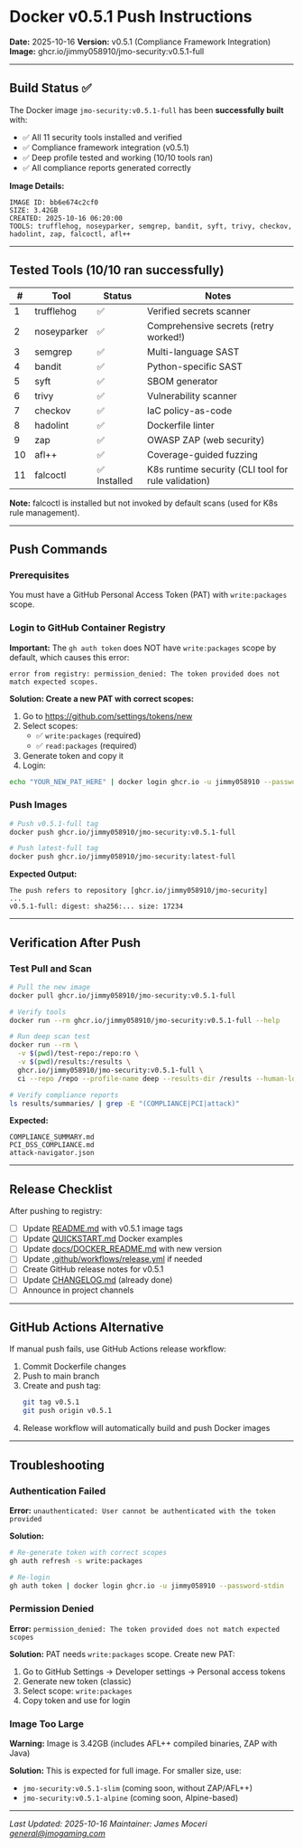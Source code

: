 # Docker v0.5.1 Push Instructions

**Date:** 2025-10-16
**Version:** v0.5.1 (Compliance Framework Integration)
**Image:** ghcr.io/jimmy058910/jmo-security:v0.5.1-full

---

## Build Status ✅

The Docker image `jmo-security:v0.5.1-full` has been **successfully built** with:

- ✅ All 11 security tools installed and verified
- ✅ Compliance framework integration (v0.5.1)
- ✅ Deep profile tested and working (10/10 tools ran)
- ✅ All compliance reports generated correctly

**Image Details:**

```text
IMAGE ID: bb6e674c2cf0
SIZE: 3.42GB
CREATED: 2025-10-16 06:20:00
TOOLS: trufflehog, noseyparker, semgrep, bandit, syft, trivy, checkov, hadolint, zap, falcoctl, afl++
```

---

## Tested Tools (10/10 ran successfully)

| # | Tool | Status | Notes |
|---|------|--------|-------|
| 1 | trufflehog | ✅ | Verified secrets scanner |
| 2 | noseyparker | ✅ | Comprehensive secrets (retry worked!) |
| 3 | semgrep | ✅ | Multi-language SAST |
| 4 | bandit | ✅ | Python-specific SAST |
| 5 | syft | ✅ | SBOM generator |
| 6 | trivy | ✅ | Vulnerability scanner |
| 7 | checkov | ✅ | IaC policy-as-code |
| 8 | hadolint | ✅ | Dockerfile linter |
| 9 | zap | ✅ | OWASP ZAP (web security) |
| 10 | afl++ | ✅ | Coverage-guided fuzzing |
| 11 | falcoctl | ✅ Installed | K8s runtime security (CLI tool for rule validation) |

**Note:** falcoctl is installed but not invoked by default scans (used for K8s rule management).

---

## Push Commands

### Prerequisites

You must have a GitHub Personal Access Token (PAT) with `write:packages` scope.

### Login to GitHub Container Registry

**Important:** The `gh auth token` does NOT have `write:packages` scope by default, which causes this error:

```text
error from registry: permission_denied: The token provided does not match expected scopes.
```

**Solution: Create a new PAT with correct scopes:**

1. Go to <https://github.com/settings/tokens/new>
2. Select scopes:
   - ✅ `write:packages` (required)
   - ✅ `read:packages` (required)
3. Generate token and copy it
4. Login:

```bash
echo "YOUR_NEW_PAT_HERE" | docker login ghcr.io -u jimmy058910 --password-stdin
```

### Push Images

```bash
# Push v0.5.1-full tag
docker push ghcr.io/jimmy058910/jmo-security:v0.5.1-full

# Push latest-full tag
docker push ghcr.io/jimmy058910/jmo-security:latest-full
```

**Expected Output:**

```text
The push refers to repository [ghcr.io/jimmy058910/jmo-security]
...
v0.5.1-full: digest: sha256:... size: 17234
```

---

## Verification After Push

### Test Pull and Scan

```bash
# Pull the new image
docker pull ghcr.io/jimmy058910/jmo-security:v0.5.1-full

# Verify tools
docker run --rm ghcr.io/jimmy058910/jmo-security:v0.5.1-full --help

# Run deep scan test
docker run --rm \
  -v $(pwd)/test-repo:/repo:ro \
  -v $(pwd)/results:/results \
  ghcr.io/jimmy058910/jmo-security:v0.5.1-full \
  ci --repo /repo --profile-name deep --results-dir /results --human-logs

# Verify compliance reports
ls results/summaries/ | grep -E "(COMPLIANCE|PCI|attack)"
```

**Expected:**

```text
COMPLIANCE_SUMMARY.md
PCI_DSS_COMPLIANCE.md
attack-navigator.json
```

---

## Release Checklist

After pushing to registry:

- [ ] Update [README.md](../README.md) with v0.5.1 image tags
- [ ] Update [QUICKSTART.md](../QUICKSTART.md) Docker examples
- [ ] Update [docs/DOCKER_README.md](DOCKER_README.md) with new version
- [ ] Update [.github/workflows/release.yml](../.github/workflows/release.yml) if needed
- [ ] Create GitHub release notes for v0.5.1
- [ ] Update [CHANGELOG.md](../CHANGELOG.md) (already done)
- [ ] Announce in project channels

---

## GitHub Actions Alternative

If manual push fails, use GitHub Actions release workflow:

1. Commit Dockerfile changes
2. Push to main branch
3. Create and push tag:
   ```bash
   git tag v0.5.1
   git push origin v0.5.1
   ```
4. Release workflow will automatically build and push Docker images

---

## Troubleshooting

### Authentication Failed

**Error:** `unauthenticated: User cannot be authenticated with the token provided`

**Solution:**
```bash
# Re-generate token with correct scopes
gh auth refresh -s write:packages

# Re-login
gh auth token | docker login ghcr.io -u jimmy058910 --password-stdin
```

### Permission Denied

**Error:** `permission_denied: The token provided does not match expected scopes`

**Solution:** PAT needs `write:packages` scope. Create new PAT:

1. Go to GitHub Settings → Developer settings → Personal access tokens
2. Generate new token (classic)
3. Select scope: `write:packages`
4. Copy token and use for login

### Image Too Large

**Warning:** Image is 3.42GB (includes AFL++ compiled binaries, ZAP with Java)

**Solution:** This is expected for full image. For smaller size, use:

- `jmo-security:v0.5.1-slim` (coming soon, without ZAP/AFL++)
- `jmo-security:v0.5.1-alpine` (coming soon, Alpine-based)

---

*Last Updated: 2025-10-16*
*Maintainer: James Moceri <general@jmogaming.com>*
